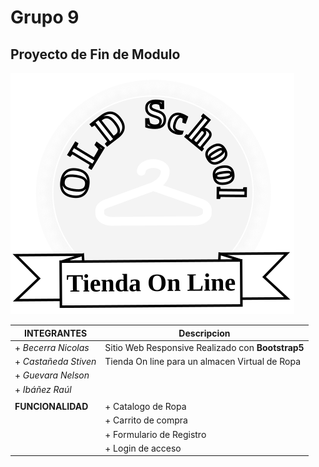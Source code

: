 # Grupo 9

## Proyecto de Fin de Modulo

![Alt](grupo9/proyectog9/svg/logo.svg)

| INTEGRANTES        |Descripcion         |
|--------------------|--------------------|
| + _Becerra Nicolas_ | Sitio Web Responsive Realizado con **Bootstrap5**  |
| + _Castañeda Stiven_ | Tienda On line para un almacen Virtual de Ropa |
| + _Guevara Nelson_   ||
| + _Ibáñez Raúl_      ||
|         |         |
|  **FUNCIONALIDAD**      | + Catalogo de Ropa         |
|        | + Carrito de compra    |
|     | + Formulario de Registro        |
|     | + Login de acceso        |
